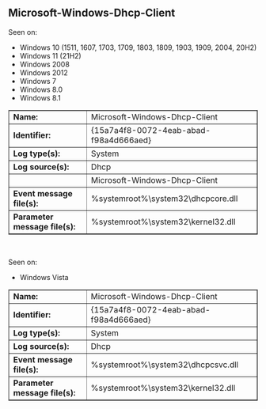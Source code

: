 ## Microsoft-Windows-Dhcp-Client

Seen on:
* Windows 10 (1511, 1607, 1703, 1709, 1803, 1809, 1903, 1909, 2004, 20H2)
* Windows 11 (21H2)
* Windows 2008
* Windows 2012
* Windows 7
* Windows 8.0
* Windows 8.1

<table border="1" class="docutils">
  <tbody>
    <tr>
      <td><b>Name:</b></td>
      <td>Microsoft-Windows-Dhcp-Client</td>
    </tr>
    <tr>
      <td><b>Identifier:</b></td>
      <td>{15a7a4f8-0072-4eab-abad-f98a4d666aed}</td>
    </tr>
    <tr>
      <td><b>Log type(s):</b></td>
      <td>System</td>
    </tr>
    <tr>
      <td><b>Log source(s):</b></td>
      <td>Dhcp</td>
    </tr>
    <tr>
      <td>&nbsp;</td>
      <td>Microsoft-Windows-Dhcp-Client</td>
    </tr>
    <tr>
      <td><b>Event message file(s):</b></td>
      <td>%systemroot%\system32\dhcpcore.dll</td>
    </tr>
    <tr>
      <td><b>Parameter message file(s):</b></td>
      <td>%systemroot%\system32\kernel32.dll</td>
    </tr>
  </tbody>
</table>

&nbsp;

Seen on:
* Windows Vista

<table border="1" class="docutils">
  <tbody>
    <tr>
      <td><b>Name:</b></td>
      <td>Microsoft-Windows-Dhcp-Client</td>
    </tr>
    <tr>
      <td><b>Identifier:</b></td>
      <td>{15a7a4f8-0072-4eab-abad-f98a4d666aed}</td>
    </tr>
    <tr>
      <td><b>Log type(s):</b></td>
      <td>System</td>
    </tr>
    <tr>
      <td><b>Log source(s):</b></td>
      <td>Dhcp</td>
    </tr>
    <tr>
      <td><b>Event message file(s):</b></td>
      <td>%systemroot%\system32\dhcpcsvc.dll</td>
    </tr>
    <tr>
      <td><b>Parameter message file(s):</b></td>
      <td>%systemroot%\system32\kernel32.dll</td>
    </tr>
  </tbody>
</table>

&nbsp;

